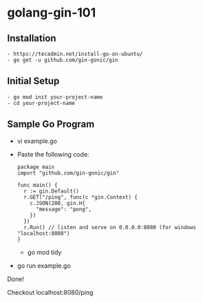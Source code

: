 # golang-gin-101

## Installation

	- https://tecadmin.net/install-go-on-ubuntu/
	- go get -u github.com/gin-gonic/gin

## Initial Setup

	- go mod init your-project-name
	- cd your-project-name
  
## Sample Go Program
  - vi example.go
  - Paste the following code:
 
        package main
        import "github.com/gin-gonic/gin"

        func main() {
          r := gin.Default()
          r.GET("/ping", func(c *gin.Context) {
            c.JSON(200, gin.H{
              "message": "pong",
            })
          })
          r.Run() // listen and serve on 0.0.0.0:8080 (for windows "localhost:8080")
        }
 
	- go mod tidy
  - go run example.go
 
 Done! 
 
 Checkout localhost:8080/ping
 
